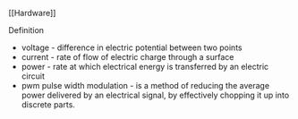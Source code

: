 [[Hardware]]

Definition
* voltage - difference in electric potential between two points
* current  - rate of flow of electric charge through a surface
* power - rate at which electrical energy is transferred by an electric circuit
* pwm pulse width modulation - is a method of reducing the average power delivered by an electrical signal, by effectively chopping it up into discrete parts.

